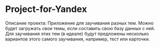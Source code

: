 # Project-for-Yandex
Описание проекта:
Приложение для заучивания разных тем. Можно будет загружать свои темы, если составить свою базу данных с ней. Для заучивания этих тем (в идеале) будут предложены несколько вариантов этого самого заучивания, например, тест или карточки.
